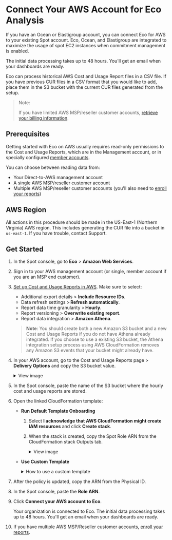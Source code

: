 # Connect Your AWS Account for Eco Analysis

If you have an Ocean or Elastigroup account, you can connect Eco for AWS to your existing Spot account. Eco, Ocean, and Elastigroup are integrated to maximize the usage of spot EC2 instances when commitment management is enabled.

The initial data processing takes up to 48 hours. You'll get an email when your dashboards are ready. 

Eco can process historical AWS Cost and Usage Report files in a CSV file. If you have previous CUR files in a CSV format that you would like to add, place them in the S3 bucket with the current CUR files generated from the setup.

>Note:
>
>If you have limited AWS MSP/reseller customer accounts, [retrieve your billing information](eco/getting-started/connect-account-customer-working-with-msp).

## Prerequisites

Getting started with Eco on AWS usually requires read-only permissions to the Cost and Usage Reports, which are in the Management account, or in specially configured [member accounts](https://aws.amazon.com/about-aws/whats-new/2020/12/cost-and-usage-report-now-available-to-member-linked-accounts/).

You can choose between reading data from:

- Your Direct-to-AWS management account
- A single AWS MSP/reseller customer account
- Multiple AWS MSP/reseller customer accounts (you'll also need to [enroll your reports](design-documents/msp/msp-enrollment))

## AWS Region

All actions in this procedure should be made in the US-East-1 (Northern Virginia) AWS region. This includes generating the CUR file into a bucket in `us-east-1`. If you have trouble, contact Support. 

## Get Started

1. In the Spot console, go to **Eco** > **Amazon Web Services**. 
2. Sign in to your AWS management account (or single, member account if you are an MSP end customer).
3. [Set up Cost and Usage Reports in AWS](https://docs.aws.amazon.com/cur/latest/userguide/dataexports-create-legacy.html). Make sure to select:
    * Additional export details > **Include Resource IDs**.
    * Data refresh settings > **Refresh automatically**.
    * Report data time granularity > **Hourly**.
    * Report versioning > **Overwrite existing report**.
    * Report data integration > **Amazon Athena**.

   >**Note**: You should create both a new Amazon S3 bucket and a new Cost and Usage Reports if you do not have Athena already integrated. If you choose to use a existing S3 bucket, the Athena integration setup process using AWS CloudFormation removes any Amazon S3 events that your bucket might already have.

4. In your AWS account, go to the Cost and Usage Reports page > **Delivery Options** and copy the S3 bucket value. 

     <details>
    <summary markdown="span">View image</summary>

    <img src="https://github.com/user-attachments/assets/eff9cb72-c538-4fe4-88d5-bb9ecc1051ef">

  </details>

5. In the Spot console, paste the name of the S3 bucket where the hourly cost and usage reports are stored. 

6. Open the linked CloudFormation template:

   * **Run Default Template Onboarding**

       1. Select **I acknowledge that AWS CloudFormation might create IAM resources** and click **Create stack**.
       2. When the stack is created, copy the Spot Role ARN from the CloudFormation stack Outputs tab. 

           <details>
           <summary markdown="span">View image</summary>

           <img src="https://github.com/spotinst/help/assets/106514736/dcf65e99-eac1-4afd-8c36-5c3006eeb6a6" />

        </details>


   * **Use Custom Template**

      <details>
        <summary markdown="span">How to use a custom template</summary>

        You can use a custom CloudFormation template approved by our Spot solutions architect.
  
        1. In the Spot console, copy the external ID.
        2. Open the [AWS CloudFormation console](https://console.aws.amazon.com/cloudformation).
        3. Create a new resource standard.
        4. Click **Choose file**, copy the [template](eco/tutorials/eco-policy/create-eco-policy-with-cloudformation), and click **Next**.
        5. Enter the stack name and click **Next**.
        6. In Capabilities, select **I acknowledge that AWS CloudFormation might change IAM resources** and click **Submit**.
        7. You can see the stack creation process in the left panel. When the status changes to `create_complete`, go to the Resources tab, and click on the Physical ID you want to view.
        8. In Physical ID, go to the Trust Relationships tab and click **Edit trust policy**.
        9. In Edit Trust Policy, enter the AWS Account ID in the `arn:aws:iam` line and the External ID in the `sts:ExternalID` line, then click **Update policy**.

    </details>

7. After the policy is updated, copy the ARN from the Physical ID.
8. In the Spot console, paste the **Role ARN**.
9. Click **Connect your AWS account to Eco**.

    Your organization is connected to Eco. The initial data processing takes up to 48 hours. You'll get an email when your dashboards are ready.

10. If you have multiple AWS MSP/Reseller customer accounts, [enroll your reports](design-documents/msp/msp-enrollment).
